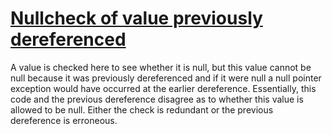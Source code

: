 # [Nullcheck of value previously dereferenced](https://spotbugs.readthedocs.io/en/latest/bugDescriptions.html#RCN_REDUNDANT_NULLCHECK_WOULD_HAVE_BEEN_A_NPE)

 A value is checked here to see whether it is null, but this value cannot
be null because it was previously dereferenced and if it were null a null pointer
exception would have occurred at the earlier dereference.
Essentially, this code and the previous dereference
disagree as to whether this value is allowed to be null. Either the check is redundant
or the previous dereference is erroneous.